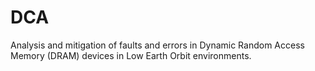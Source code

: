 # DCA
Analysis and mitigation of faults and errors in Dynamic Random Access Memory (DRAM) devices in Low Earth Orbit environments.
